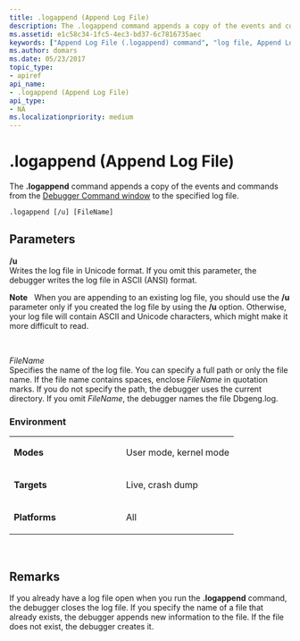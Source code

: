 ```yaml
---
title: .logappend (Append Log File)
description: The .logappend command appends a copy of the events and commands from the Debugger Command window to the specified log file.
ms.assetid: e1c58c34-1fc5-4ec3-bd37-6c7816735aec
keywords: ["Append Log File (.logappend) command", "log file, Append Log File (.logappend) command", ".logappend (Append Log File) Windows Debugging"]
ms.author: domars
ms.date: 05/23/2017
topic_type:
- apiref
api_name:
- .logappend (Append Log File)
api_type:
- NA
ms.localizationpriority: medium
---
```


# .logappend (Append Log File)


The **.logappend** command appends a copy of the events and commands from the [Debugger Command window](debugger-command-window.md) to the specified log file.

```dbgcmd
.logappend [/u] [FileName]
```

## <span id="ddk_meta_append_log_file_dbg"></span><span id="DDK_META_APPEND_LOG_FILE_DBG"></span>Parameters


<span id="________u______"></span><span id="________U______"></span> **/u**   
Writes the log file in Unicode format. If you omit this parameter, the debugger writes the log file in ASCII (ANSI) format.

**Note**   When you are appending to an existing log file, you should use the **/u** parameter only if you created the log file by using the **/u** option. Otherwise, your log file will contain ASCII and Unicode characters, which might make it more difficult to read.

 

<span id="_______FileName______"></span><span id="_______filename______"></span><span id="_______FILENAME______"></span> *FileName*   
Specifies the name of the log file. You can specify a full path or only the file name. If the file name contains spaces, enclose *FileName* in quotation marks. If you do not specify the path, the debugger uses the current directory. If you omit *FileName*, the debugger names the file Dbgeng.log.

### <span id="Environment"></span><span id="environment"></span><span id="ENVIRONMENT"></span>Environment

<table>
<colgroup>
<col width="50%" />
<col width="50%" />
</colgroup>
<tbody>
<tr class="odd">
<td align="left"><p><strong>Modes</strong></p></td>
<td align="left"><p>User mode, kernel mode</p></td>
</tr>
<tr class="even">
<td align="left"><p><strong>Targets</strong></p></td>
<td align="left"><p>Live, crash dump</p></td>
</tr>
<tr class="odd">
<td align="left"><p><strong>Platforms</strong></p></td>
<td align="left"><p>All</p></td>
</tr>
</tbody>
</table>

 

Remarks
-------

If you already have a log file open when you run the **.logappend** command, the debugger closes the log file. If you specify the name of a file that already exists, the debugger appends new information to the file. If the file does not exist, the debugger creates it.

 

 





